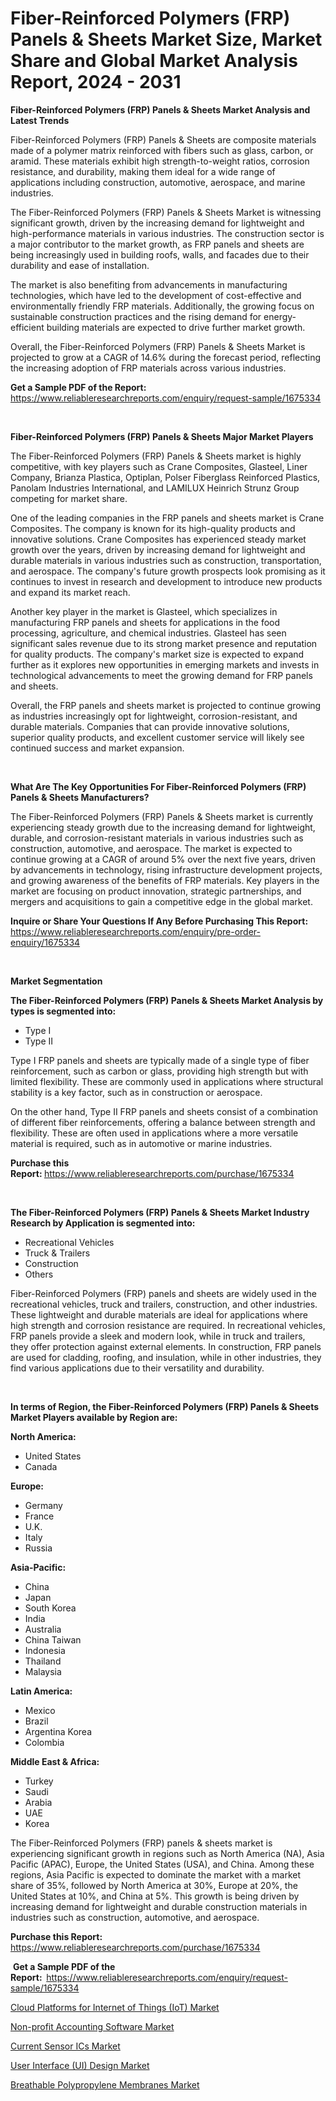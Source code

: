 <p><h1>Fiber-Reinforced Polymers (FRP) Panels & Sheets Market Size, Market Share and Global Market Analysis Report, 2024 - 2031</h1></p><p><strong>Fiber-Reinforced Polymers (FRP) Panels & Sheets Market Analysis and Latest Trends</strong></p>
<p><p>Fiber-Reinforced Polymers (FRP) Panels & Sheets are composite materials made of a polymer matrix reinforced with fibers such as glass, carbon, or aramid. These materials exhibit high strength-to-weight ratios, corrosion resistance, and durability, making them ideal for a wide range of applications including construction, automotive, aerospace, and marine industries.</p><p>The Fiber-Reinforced Polymers (FRP) Panels & Sheets Market is witnessing significant growth, driven by the increasing demand for lightweight and high-performance materials in various industries. The construction sector is a major contributor to the market growth, as FRP panels and sheets are being increasingly used in building roofs, walls, and facades due to their durability and ease of installation.</p><p>The market is also benefiting from advancements in manufacturing technologies, which have led to the development of cost-effective and environmentally friendly FRP materials. Additionally, the growing focus on sustainable construction practices and the rising demand for energy-efficient building materials are expected to drive further market growth.</p><p>Overall, the Fiber-Reinforced Polymers (FRP) Panels & Sheets Market is projected to grow at a CAGR of 14.6% during the forecast period, reflecting the increasing adoption of FRP materials across various industries.</p></p>
<p><strong>Get a Sample PDF of the Report:&nbsp;</strong> <a href="https://www.reliableresearchreports.com/enquiry/request-sample/1675334">https://www.reliableresearchreports.com/enquiry/request-sample/1675334</a></p>
<p>&nbsp;</p>
<p><strong>Fiber-Reinforced Polymers (FRP) Panels & Sheets Major Market Players</strong></p>
<p><p>The Fiber-Reinforced Polymers (FRP) Panels & Sheets market is highly competitive, with key players such as Crane Composites, Glasteel, Liner Company, Brianza Plastica, Optiplan, Polser Fiberglass Reinforced Plastics, Panolam Industries International, and LAMILUX Heinrich Strunz Group competing for market share.</p><p>One of the leading companies in the FRP panels and sheets market is Crane Composites. The company is known for its high-quality products and innovative solutions. Crane Composites has experienced steady market growth over the years, driven by increasing demand for lightweight and durable materials in various industries such as construction, transportation, and aerospace. The company's future growth prospects look promising as it continues to invest in research and development to introduce new products and expand its market reach.</p><p>Another key player in the market is Glasteel, which specializes in manufacturing FRP panels and sheets for applications in the food processing, agriculture, and chemical industries. Glasteel has seen significant sales revenue due to its strong market presence and reputation for quality products. The company's market size is expected to expand further as it explores new opportunities in emerging markets and invests in technological advancements to meet the growing demand for FRP panels and sheets.</p><p>Overall, the FRP panels and sheets market is projected to continue growing as industries increasingly opt for lightweight, corrosion-resistant, and durable materials. Companies that can provide innovative solutions, superior quality products, and excellent customer service will likely see continued success and market expansion.</p></p>
<p>&nbsp;</p>
<p><strong>What Are The Key Opportunities For Fiber-Reinforced Polymers (FRP) Panels & Sheets Manufacturers?</strong></p>
<p><p>The Fiber-Reinforced Polymers (FRP) Panels & Sheets market is currently experiencing steady growth due to the increasing demand for lightweight, durable, and corrosion-resistant materials in various industries such as construction, automotive, and aerospace. The market is expected to continue growing at a CAGR of around 5% over the next five years, driven by advancements in technology, rising infrastructure development projects, and growing awareness of the benefits of FRP materials. Key players in the market are focusing on product innovation, strategic partnerships, and mergers and acquisitions to gain a competitive edge in the global market.</p></p>
<p><strong>Inquire or Share Your Questions If Any Before Purchasing This Report:</strong> <a href="https://www.reliableresearchreports.com/enquiry/pre-order-enquiry/1675334">https://www.reliableresearchreports.com/enquiry/pre-order-enquiry/1675334</a></p>
<p>&nbsp;</p>
<p><strong>Market Segmentation</strong></p>
<p><strong>The Fiber-Reinforced Polymers (FRP) Panels & Sheets Market Analysis by types is segmented into:</strong></p>
<p><ul><li>Type I</li><li>Type II</li></ul></p>
<p><p>Type I FRP panels and sheets are typically made of a single type of fiber reinforcement, such as carbon or glass, providing high strength but with limited flexibility. These are commonly used in applications where structural stability is a key factor, such as in construction or aerospace.</p><p>On the other hand, Type II FRP panels and sheets consist of a combination of different fiber reinforcements, offering a balance between strength and flexibility. These are often used in applications where a more versatile material is required, such as in automotive or marine industries.</p></p>
<p><strong>Purchase this Report:&nbsp;</strong><a href="https://www.reliableresearchreports.com/purchase/1675334">https://www.reliableresearchreports.com/purchase/1675334</a></p>
<p>&nbsp;</p>
<p><strong>The Fiber-Reinforced Polymers (FRP) Panels & Sheets Market Industry Research by Application is segmented into:</strong></p>
<p><ul><li>Recreational Vehicles</li><li>Truck & Trailers</li><li>Construction</li><li>Others</li></ul></p>
<p><p>Fiber-Reinforced Polymers (FRP) panels and sheets are widely used in the recreational vehicles, truck and trailers, construction, and other industries. These lightweight and durable materials are ideal for applications where high strength and corrosion resistance are required. In recreational vehicles, FRP panels provide a sleek and modern look, while in truck and trailers, they offer protection against external elements. In construction, FRP panels are used for cladding, roofing, and insulation, while in other industries, they find various applications due to their versatility and durability.</p></p>
<p>&nbsp;</p>
<p><strong>In terms of Region, the Fiber-Reinforced Polymers (FRP) Panels & Sheets Market Players available by Region are:</strong></p>
<p>
    <p> <strong> North America: </strong>
        <ul>
            <li>United States</li>
            <li>Canada</li>
        </ul>
        </p> 
    <p> <strong> Europe: </strong>
        <ul>
            <li>Germany</li>
            <li>France</li>
            <li>U.K.</li>
            <li>Italy</li>
            <li>Russia</li>
        </ul>
        </p> 
    <p> <strong> Asia-Pacific: </strong>
        <ul>
            <li>China</li>
            <li>Japan</li>
            <li>South Korea</li>
            <li>India</li>
            <li>Australia</li>
            <li>China Taiwan</li>
            <li>Indonesia</li>
            <li>Thailand</li>
            <li>Malaysia</li>
        </ul>
        </p> 
    <p> <strong> Latin America: </strong>
        <ul>
            <li>Mexico</li>
            <li>Brazil</li>
            <li>Argentina Korea</li>
            <li>Colombia</li>
        </ul>
        </p> 
    <p> <strong> Middle East & Africa: </strong>
        <ul>
            <li>Turkey</li>
            <li>Saudi</li>
            <li>Arabia</li>
            <li>UAE</li>
            <li>Korea</li>
        </ul>
    </p>
    </p>
<p><p>The Fiber-Reinforced Polymers (FRP) panels & sheets market is experiencing significant growth in regions such as North America (NA), Asia Pacific (APAC), Europe, the United States (USA), and China. Among these regions, Asia Pacific is expected to dominate the market with a market share of 35%, followed by North America at 30%, Europe at 20%, the United States at 10%, and China at 5%. This growth is being driven by increasing demand for lightweight and durable construction materials in industries such as construction, automotive, and aerospace.</p></p>
<p><strong>Purchase this Report: </strong><a href="https://www.reliableresearchreports.com/purchase/1675334">https://www.reliableresearchreports.com/purchase/1675334</a></p>
<p>&nbsp;<strong>Get a Sample PDF of the Report:&nbsp;&nbsp;</strong><a href="https://www.reliableresearchreports.com/enquiry/request-sample/1675334">https://www.reliableresearchreports.com/enquiry/request-sample/1675334</a></p>
<p><strong></strong></p>
<p><p><a href="https://medium.com/@othamcclure/cloud-platforms-for-internet-of-things-iot-market-furnishes-information-on-market-share-market-cd79bff841e8">Cloud Platforms for Internet of Things (IoT) Market</a></p><p><a href="https://medium.com/@patriciaknight1961/non-profit-accounting-software-market-insights-into-market-cagr-market-trends-and-growth-1403fcc69e19">Non-profit Accounting Software Market</a></p><p><a href="https://github.com/Krish2023na/Market-Research-Report-List-3/blob/main/current-sensor-ics-market.md">Current Sensor ICs Market</a></p><p><a href="https://medium.com/@othamcclure/user-interface-ui-design-market-size-and-market-trends-complete-industry-overview-2024-to-2031-6f91155cc043">User Interface (UI) Design Market</a></p><p><a href="https://github.com/RickHolmes3/Market-Research-Report-List-3/blob/main/breathable-polypropylene-membranes-market.md">Breathable Polypropylene Membranes Market</a></p></p>